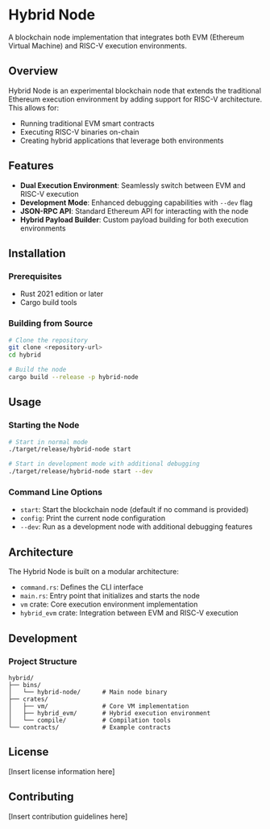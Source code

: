 # Hybrid Node

A blockchain node implementation that integrates both EVM (Ethereum Virtual Machine) and RISC-V execution environments.

## Overview

Hybrid Node is an experimental blockchain node that extends the traditional Ethereum execution environment by adding support for RISC-V architecture. This allows for:

- Running traditional EVM smart contracts
- Executing RISC-V binaries on-chain
- Creating hybrid applications that leverage both environments

## Features

- **Dual Execution Environment**: Seamlessly switch between EVM and RISC-V execution
- **Development Mode**: Enhanced debugging capabilities with `--dev` flag
- **JSON-RPC API**: Standard Ethereum API for interacting with the node
- **Hybrid Payload Builder**: Custom payload building for both execution environments

## Installation

### Prerequisites

- Rust 2021 edition or later
- Cargo build tools

### Building from Source

```bash
# Clone the repository
git clone <repository-url>
cd hybrid

# Build the node
cargo build --release -p hybrid-node
```

## Usage

### Starting the Node

```bash
# Start in normal mode
./target/release/hybrid-node start

# Start in development mode with additional debugging
./target/release/hybrid-node start --dev
```

### Command Line Options

- `start`: Start the blockchain node (default if no command is provided)
- `config`: Print the current node configuration
- `--dev`: Run as a development node with additional debugging features

## Architecture

The Hybrid Node is built on a modular architecture:

- `command.rs`: Defines the CLI interface
- `main.rs`: Entry point that initializes and starts the node
- `vm` crate: Core execution environment implementation
- `hybrid_evm` crate: Integration between EVM and RISC-V execution

## Development

### Project Structure

```
hybrid/
├── bins/
│   └── hybrid-node/      # Main node binary
├── crates/
│   ├── vm/               # Core VM implementation
│   ├── hybrid_evm/       # Hybrid execution environment
│   └── compile/          # Compilation tools
└── contracts/            # Example contracts
```

## License

[Insert license information here]

## Contributing

[Insert contribution guidelines here]